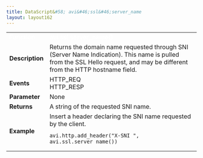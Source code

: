 ```yaml
---
title: DataScript&#58; avi&#46;ssl&#46;server_name
layout: layout162
---
```

<table class="table table-hover table table-bordered table-hover">  
<tbody>       
<tr>   
<td><font size="3" color="white"><strong>Function</strong></font></td>
<td><font color="white"><b>avi.ssl.server_name()</b></font></td>
</tr>
<tr>   
<td><font size="3"><strong>Description</strong></font></td>
<td>Returns the domain name requested through SNI (Server Name Indication). This name is pulled from the SSL Hello request, and may be different from the HTTP hostname field.</td>
</tr>
<tr>   
<td><font size="3"><strong>Events</strong></font></td>
<td>HTTP_REQ<br> HTTP_RESP</td>
</tr>
<tr>   
<td><font size="3"><strong>Parameter</strong></font></td>
<td>None</td>
</tr>
<tr>   
<td><font size="3"><strong>Returns</strong></font></td>
<td>A string of the requested SNI name.</td>
</tr>
<tr>   
<td><font size="3"><strong>Example</strong></font></td>
<td>Insert a header declaring the SNI name requested by the client.<br> 
<!-- Crayon Syntax Highlighter v2.7.1 --> <pre><code class="language-lua">avi.http.add_header("X-SNI ", avi.ssl.server_name())</code></pre> 
<!-- [Format Time: 0.0010 seconds] --></td>
</tr>
</tbody>
</table> 